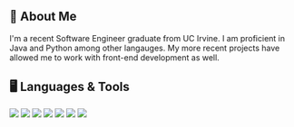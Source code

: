 📜 About Me
---
I'm a recent Software Engineer graduate from UC Irvine. I am proficient in Java and Python among other langauges. My more recent projects have allowed me to work with front-end development as well. 

🖥️ Languages & Tools 
---
<img src="https://img.shields.io/badge/Java-orange.svg?logo=Java"> <img src="https://img.shields.io/badge/Python-yellow.svg?logo=Python"> <img src="https://img.shields.io/badge/C++-blue.svg?logo=C++">  <img src="https://img.shields.io/badge/MySQL-orange.svg?logo=MySQL"> <img src="https://img.shields.io/badge/Java_Script-blueviolet.svg?logo=JavaScript"> <img src="https://img.shields.io/badge/React_Native-pink.svg?logo=React"> <img src="https://img.shields.io/badge/CSS-blue.svg?logo=CSS3">

<!--
**kmphan/kmphan** is a ✨ _special_ ✨ repository because its `README.md` (this file) appears on your GitHub profile.

Here are some ideas to get you started:

- 🔭 I’m currently working on ...
- 🌱 I’m currently learning ...
- 👯 I’m looking to collaborate on ...
- 🤔 I’m looking for help with ...
- 💬 Ask me about ...
- 📫 How to reach me: ...
- 😄 Pronouns: ...
- ⚡ Fun fact: ...
-->
